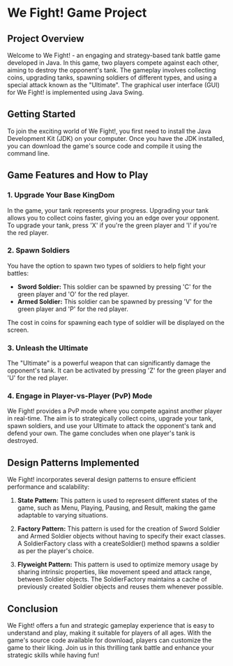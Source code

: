 # We Fight! Game Project

## Project Overview

Welcome to We Fight! - an engaging and strategy-based tank battle game developed in Java. In this game, two players compete against each other, aiming to destroy the opponent's tank. The gameplay involves collecting coins, upgrading tanks, spawning soldiers of different types, and using a special attack known as the "Ultimate". The graphical user interface (GUI) for We Fight! is implemented using Java Swing.

## Getting Started

To join the exciting world of We Fight!, you first need to install the Java Development Kit (JDK) on your computer. Once you have the JDK installed, you can download the game's source code and compile it using the command line.

## Game Features and How to Play

### 1. Upgrade Your Base KingDom

In the game, your tank represents your progress. Upgrading your tank allows you to collect coins faster, giving you an edge over your opponent. To upgrade your tank, press 'X' if you're the green player and 'I' if you're the red player.

### 2. Spawn Soldiers

You have the option to spawn two types of soldiers to help fight your battles:

- **Sword Soldier:** This soldier can be spawned by pressing 'C' for the green player and 'O' for the red player.
- **Armed Soldier:** This soldier can be spawned by pressing 'V' for the green player and 'P' for the red player.

The cost in coins for spawning each type of soldier will be displayed on the screen.

### 3. Unleash the Ultimate

The "Ultimate" is a powerful weapon that can significantly damage the opponent's tank. It can be activated by pressing 'Z' for the green player and 'U' for the red player.

### 4. Engage in Player-vs-Player (PvP) Mode

We Fight! provides a PvP mode where you compete against another player in real-time. The aim is to strategically collect coins, upgrade your tank, spawn soldiers, and use your Ultimate to attack the opponent's tank and defend your own. The game concludes when one player's tank is destroyed.

## Design Patterns Implemented

We Fight! incorporates several design patterns to ensure efficient performance and scalability:

1. **State Pattern:** This pattern is used to represent different states of the game, such as Menu, Playing, Pausing, and Result, making the game adaptable to varying situations.

2. **Factory Pattern:** This pattern is used for the creation of Sword Soldier and Armed Soldier objects without having to specify their exact classes. A SoldierFactory class with a createSoldier() method spawns a soldier as per the player's choice.

3. **Flyweight Pattern:** This pattern is used to optimize memory usage by sharing intrinsic properties, like movement speed and attack range, between Soldier objects. The SoldierFactory maintains a cache of previously created Soldier objects and reuses them whenever possible.

## Conclusion

We Fight! offers a fun and strategic gameplay experience that is easy to understand and play, making it suitable for players of all ages. With the game's source code available for download, players can customize the game to their liking. Join us in this thrilling tank battle and enhance your strategic skills while having fun!
